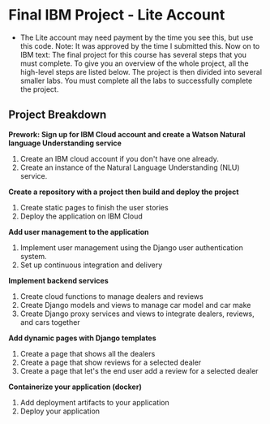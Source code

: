 # Final IBM Project - Lite Account
- The Lite account may need payment by the time you see this, but use this code. Note: It was approved by the time I submitted this. Now on to IBM text: 
The final project for this course has several steps that you must complete. 
To give you an overview of the whole project, all the high-level steps are listed below. 
The project is then divided into several smaller labs. 
You must complete all the labs to successfully complete the project.

## Project Breakdown

**Prework: Sign up for IBM Cloud account and create a Watson Natural language Understanding service**
1. Create an IBM cloud account if you don't have one already.
2. Create an instance of the Natural Language Understanding (NLU) service.

**Create a repository with a project then build and deploy the project**
1. Create static pages to finish the user stories
2. Deploy the application on IBM Cloud

**Add user management to the application**
1. Implement user management using the Django user authentication system.
2. Set up continuous integration and delivery

**Implement backend services**
1. Create cloud functions to manage dealers and reviews
2. Create Django models and views to manage car model and car make
3. Create Django proxy services and views to integrate dealers, reviews, and cars together
 
**Add dynamic pages with Django templates**
1. Create a page that shows all the dealers
2. Create a page that show reviews for a selected dealer
3. Create a page that let's the end user add a review for a selected dealer

**Containerize your application (docker)**
1. Add deployment artifacts to your application
2. Deploy your application
